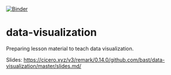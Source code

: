 [![Binder](https://mybinder.org/badge_logo.svg)](https://mybinder.org/v2/gh/bast/data-visualization/master?filepath=jupyter)


# data-visualization

Preparing lesson material to teach data visualization.

Slides: https://cicero.xyz/v3/remark/0.14.0/github.com/bast/data-visualization/master/slides.md/

